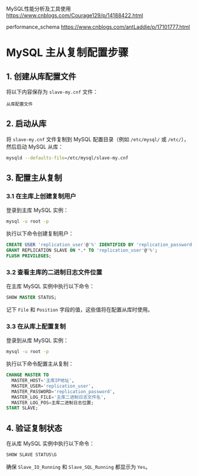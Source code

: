 MySQL性能分析及工具使用
https://www.cnblogs.com/Courage129/p/14188422.html

performance_schema
https://www.cnblogs.com/antLaddie/p/17101777.html

# MySQL 主从复制配置步骤

## 1. 创建从库配置文件

将以下内容保存为 `slave-my.cnf` 文件：

```plaintext
从库配置文件
```

## 2. 启动从库

将 `slave-my.cnf` 文件复制到 MySQL 配置目录（例如 `/etc/mysql/` 或 `/etc/`），然后启动 MySQL 从库：

```bash
mysqld --defaults-file=/etc/mysql/slave-my.cnf
```

## 3. 配置主从复制

### 3.1 在主库上创建复制用户

登录到主库 MySQL 实例：

```bash
mysql -u root -p
```

执行以下命令创建复制用户：

```sql
CREATE USER 'replication_user'@'%' IDENTIFIED BY 'replication_password';
GRANT REPLICATION SLAVE ON *.* TO 'replication_user'@'%';
FLUSH PRIVILEGES;
```

### 3.2 查看主库的二进制日志文件位置

在主库 MySQL 实例中执行以下命令：

```sql
SHOW MASTER STATUS;
```

记下 `File` 和 `Position` 字段的值，这些值将在配置从库时使用。

### 3.3 在从库上配置复制

登录到从库 MySQL 实例：

```bash
mysql -u root -p
```

执行以下命令配置主从复制：

```sql
CHANGE MASTER TO
  MASTER_HOST='主库IP地址',
  MASTER_USER='replication_user',
  MASTER_PASSWORD='replication_password',
  MASTER_LOG_FILE='主库二进制日志文件名',
  MASTER_LOG_POS=主库二进制日志位置;
START SLAVE;
```

## 4. 验证复制状态

在从库 MySQL 实例中执行以下命令：

```sql
SHOW SLAVE STATUS\G
```

确保 `Slave_IO_Running` 和 `Slave_SQL_Running` 都显示为 `Yes`。
